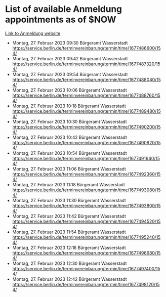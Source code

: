 # List of available Anmeldung appointments as of $NOW
[Link to Anmeldung website](https://service.berlin.de/terminvereinbarung/termin/tag.php?termin=1&anliegen[]=120686&dienstleisterlist=122210,122217,327316,122219,327312,122227,327314,122231,327346,122243,327348,122254,122252,329742,122260,329745,122262,329748,122271,327278,122273,327274,122277,327276,330436,122280,327294,122282,327290,122284,327292,122291,327270,122285,327266,122286,327264,122296,327268,150230,329760,122297,327286,122294,327284,122312,329763,122314,329775,122304,327330,122311,327334,122309,327332,317869,122281,327352,122279,329772,122283,122276,327324,122274,327326,122267,329766,122246,327318,122251,327320,122257,327322,122208,327298,122226,327300&herkunft=http%3A%2F%2Fservice.berlin.de%2Fdienstleistung%2F120686%2F)
- Montag, 27. Februar 2023 09:30 Bürgeramt Wasserstadt https://service.berlin.de/terminvereinbarung/termin/time/1677486600/154/
- Montag, 27. Februar 2023 09:42 Bürgeramt Wasserstadt https://service.berlin.de/terminvereinbarung/termin/time/1677487320/154/
- Montag, 27. Februar 2023 09:54 Bürgeramt Wasserstadt https://service.berlin.de/terminvereinbarung/termin/time/1677488040/154/
- Montag, 27. Februar 2023 10:06 Bürgeramt Wasserstadt https://service.berlin.de/terminvereinbarung/termin/time/1677488760/154/
- Montag, 27. Februar 2023 10:18 Bürgeramt Wasserstadt https://service.berlin.de/terminvereinbarung/termin/time/1677489480/154/
- Montag, 27. Februar 2023 10:30 Bürgeramt Wasserstadt https://service.berlin.de/terminvereinbarung/termin/time/1677490200/154/
- Montag, 27. Februar 2023 10:42 Bürgeramt Wasserstadt https://service.berlin.de/terminvereinbarung/termin/time/1677490920/154/
- Montag, 27. Februar 2023 10:54 Bürgeramt Wasserstadt https://service.berlin.de/terminvereinbarung/termin/time/1677491640/154/
- Montag, 27. Februar 2023 11:06 Bürgeramt Wasserstadt https://service.berlin.de/terminvereinbarung/termin/time/1677492360/154/
- Montag, 27. Februar 2023 11:18 Bürgeramt Wasserstadt https://service.berlin.de/terminvereinbarung/termin/time/1677493080/154/
- Montag, 27. Februar 2023 11:30 Bürgeramt Wasserstadt https://service.berlin.de/terminvereinbarung/termin/time/1677493800/154/
- Montag, 27. Februar 2023 11:42 Bürgeramt Wasserstadt https://service.berlin.de/terminvereinbarung/termin/time/1677494520/154/
- Montag, 27. Februar 2023 11:54 Bürgeramt Wasserstadt https://service.berlin.de/terminvereinbarung/termin/time/1677495240/154/
- Montag, 27. Februar 2023 12:18 Bürgeramt Wasserstadt https://service.berlin.de/terminvereinbarung/termin/time/1677496680/154/
- Montag, 27. Februar 2023 12:30 Bürgeramt Wasserstadt https://service.berlin.de/terminvereinbarung/termin/time/1677497400/154/
- Montag, 27. Februar 2023 12:42 Bürgeramt Wasserstadt https://service.berlin.de/terminvereinbarung/termin/time/1677498120/154/

